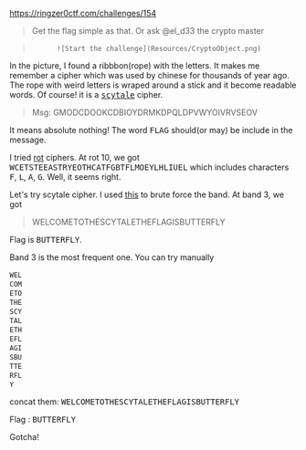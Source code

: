 https://ringzer0ctf.com/challenges/154

>Get the flag simple as that. Or ask @el_d33 the crypto master 

>           ![Start the challenge](Resources/CryptoObject.png)

In the picture, I found a ribbbon(rope) with the letters.
It makes me remember a cipher which was used by chinese for thousands of year ago.
The rope with weird letters is wraped around a stick and it become readable words.
Of course! it is a [<tt>scytale</tt>](https://en.wikipedia.org/wiki/Scytale) cipher.

> Msg: GMODCDOOKCDBIOYDRMKDPQLDPVWYOIVRVSEOV 

It means absolute nothing!
The word <tt>FLAG</tt> should(or may) be include in the message.

I tried [rot](https://www.dcode.fr/rot-cipher) ciphers.
At rot 10, we got <tt>WCETSTEEASTRYEOTHCATFGBTFLMOEYLHLIUEL</tt> which includes characters <tt>F</tt>, <tt>L</tt>, <tt>A</tt>, <tt>G</tt>. Well, it seems right.

Let's try scytale cipher. I used [this](https://www.cryptool.org/en/cto-ciphers/scytale) to brute force the band.
At band 3, we got 
>WELCOMETOTHESCYTALETHEFLAGISBUTTERFLY

Flag is <tt>BUTTERFLY</tt>.

Band 3 is the most frequent one. You can try manually
```
WEL
COM
ETO
THE
SCY
TAL
ETH
EFL
AGI
SBU
TTE
RFL
Y
```

concat them: <tt>WELCOMETOTHESCYTALETHEFLAGISBUTTERFLY</tt>

Flag : <tt>BUTTERFLY</tt>

Gotcha!



